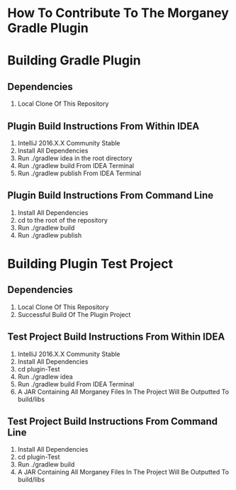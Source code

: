 # How To Contribute To The Morganey Gradle Plugin

# Building Gradle Plugin

## Dependencies 

1. Local Clone Of This Repository

## Plugin Build Instructions From Within IDEA

1. IntelliJ 2016.X.X Community Stable
2. Install All Dependencies
3. Run ./gradlew idea in the root directory 
4. Run ./gradlew build From IDEA Terminal
5. Run ./gradlew publish From IDEA Terminal

## Plugin Build Instructions From Command Line

1. Install All Dependencies
2. cd to the root of the repository
3. Run ./gradlew build 
4. Run ./gradlew publish


# Building Plugin Test Project

## Dependencies

1. Local Clone Of This Repository
2. Successful Build Of The Plugin Project

## Test Project Build Instructions From Within IDEA

1. IntelliJ 2016.X.X Community Stable
2. Install All Dependencies
3. cd plugin-Test
4. Run ./gradlew idea
5. Run ./gradlew build From IDEA Terminal
6. A JAR Containing All Morganey Files In The Project Will Be Outputted To build/libs

## Test Project Build Instructions From Command Line

1. Install All Dependencies
2. cd plugin-Test
3. Run ./gradlew build 
4. A JAR Containing All Morganey Files In The Project Will Be Outputted To build/libs